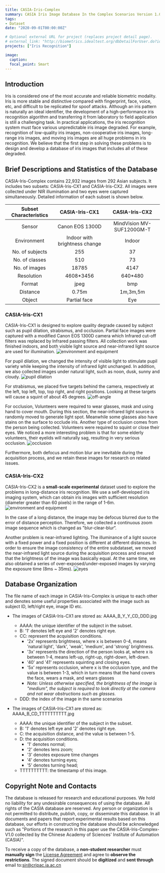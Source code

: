 ```yaml
---
title: CASIA-Iris-Complex
summary: CASIA Iris Image Database In the Complex Scenarios Version 1.0 
tags:
- Dataset
date: "2020-09-01T00:00:00Z"

# Optional external URL for project (replaces project detail page).
# external_link: "http://biometrics.idealtest.org/dbDetailForUser.do?id=4"
projects: ["Iris Recognition"]

image:
  caption: 
  focal_point: Smart
---
```


## Introduction

Iris is considered one of the most accurate and reliable biometric modality. Iris is more stable and distinctive compared with fingerprint, face, voice, etc, and difficult to be replicated for spoof attacks. Although an iris pattern is naturally an ideal identifier, the development of a high-performance iris recognition algorithm and transferring it from laboratory to field application is still a challenging task. In practical applications, the iris recognition system must face various unpredictable iris image degraded. For example, recognition of low-quality iris images, non-cooperative iris images, long-range iris images, and moving iris images are all huge problems in iris recognition. We believe that the first step in solving these problems is to design and develop a database of iris images that includes all of these degraded.

## Brief Descriptions and Statistics of the Database

CASIA-Iris-Complex contains 22,932 images from 292 Asian subjects. It includes two subsets: CASIA-Iris-CX1 and CASIA-Iris-CX2. All images were collected under NIR illumination and two eyes were captured simultaneously. Detailed information of each subset is shown below.

| Subset Characteristics |         CASIA-Iris-CX1          |        CASIA-Iris-CX2        |
| :--------------------: | :-----------------------------: | :--------------------------: |
|         Sensor         |         Canon EOS 1300D         | MindVision    MV-SUF1200GM-T |
|      Environment       | Indoor with   brightness change |            Indoor            |
|    No. of subjects     |               255               |              37              |
|     No. of classes     |               510               |              73              |
|     No. of images      |              18785              |             4147             |
|       Resolution       |           4608\*3456            |           640\*480           |
|         Format         |              jpeg               |             bmp              |
|        Distance        |             0\.75m              |           1m,3m,5m           |
|         Object         |          Partial face           |             Eye              |

### CASIA-Iris-CX1

CASIA-Iris-CX1 is designed to explore quality degrade caused by subject such as pupil dilation, strabismus, and occlusion. Partial face images were captured with a modified Canon EOS 1300D camera which Infrared cut-off filters was replaced by Infrared passing filters. All collection work was finished indoors, and both visible light source and near-infrared light source are used for illumination.
![environment and equipment](./cx1camera.png)

For pupil dilation, we changed the intensity of visible light to stimulate pupil variety while keeping the intensity of infrared light unchanged. In addition, we also collected images under natural light, such as noon, dusk, sunny and cloudy.
![pupil dilation](./cx1brightness.png)

For strabismus, we placed five targets behind the camera, respectively at the left, top left, top, top right, and right positions. Looking at these targets will cause a squint of about 45 degrees.
![off-angle](./cx1offangle.jpg)

For occlusion, Volunteers were required to wear glasses, mask and using hand to cover mouth. During this section, the near-infrared light source is randomly moved to generate light spot. Meanwhile some glasses also have stains on the surface to occlude iris. Another type of occlusion comes from the person being collected. Volunteers were required to squint or close their eyes. We noticed a more interesting problem is that for some elderly volunteers, their eyelids will naturally sag, resulting in very serious occlusion.
![occlusion](./cx1occlusion.jpg)

Furthermore, both defocus and motion blur are inevitable during the acquisition process, and we retain these images for research on related issues.

### CASIA-Iris-CX2

CASIA-Iris-CX2 is a **small-scale experimental** dataset used to explore the problems in long-distance iris recognition. We use a self-developed iris imaging system, which can obtain iris images with sufficient resolution (diameter greater than 60 pixels) in the range of 1-6m.
![environment and equipment](./cx2camera.png)

In the case of a long distance, the image may be defocus blurred due to the error of distance perception. Therefore, we collected a continuous zoom image sequence which is changed as "blur-clear-blur“.

Another problem is near-infrared lighting. The illuminance of a light source with a fixed power and a fixed position is different at different distances. In order to ensure the image consistency of the entire subdataset, we moved the near-infrared light source during the acquisition process and ensured that the brightness of the image was basically equal. At the same time, we also obtained a series of over-exposed/under-exposed images by varying the exposure time (8ms ~ 35ms).
![eyes](./cx2imgs.png)

## Database Organization

The file name of each image in CASIA-Iris-Complex is unique to each other and denotes some useful properties associated with the image such as subject ID, left/right eye, image ID etc.

- The images of CASIA-Iris-CX1 are stored as: AAAA_B_Y_Y_CD_DDD.jpg
  - AAAA: the unique identifier of the subject in the subset.
  - B: '1' denotes left eye and '2' denotes right eye.
  - CC: represent the acquisition conditions.
    - '2x' represents brightness, where x is between 0-4, means 'natural light', 'dark', 'weak', 'medium', and 'strong' brightness.
    - '3x' represents the direction of the person looks at, where x is between 1-4,  means left-up, right-up, right-down, left-down.
    - '40' and '41' represents squinting and closing eyes.
    - '5x' represents occlusion, where x is the occlusion type, and the value is between 1-3, which in turn means that the hand covers the face, wears a mask, and wears glasses
    - *Note: Unless otherwise specified, the brightness of the image is "medium", the subject is required to look directly at the camera and not wear obstructions such as glasses.*
  - DDD: the index of the image in the same scenarios

- The images of CASIA-Iris-CX1 are stored as: AAAA_B_CD_TTTTTTTTTT.jpg
  - AAAA: the unique identifier of the subject in the subset.
  - B: '1' denotes left eye and '2' denotes right eye.
  - C: the acquisition distance, and the value is between 1-5.
  - D: the acquisition conditions.
    - '1' denotes normal;
    - '2' denotes lens zoom;
    - '3' denotes exposure time changes
    - '4' denotes turning eyes;
    - '5' denotes turning head;
  - TTTTTTTTTT: the timestamp of this image.

## Copyright Note and Contacts

The database is released for research and educational purposes. We hold no liability for any undesirable consequences of using the database. All rights of the CASIA database are reserved. Any person or organization is not permitted to distribute, publish, copy, or disseminate this database. In all documents and papers that report experimental results based on this database, our efforts in constructing the database should be acknowledged such as "Portions of the research in this paper use the CASIA-Iris-Complex-V1.0 collected by the Chinese Academy of Sciences' Institute of Automation (CASIA)".

To receive a copy of the database, a **non-student researcher** must **manually sign** the [License Agreement](license_agreement.pdf) and agree to **observe the restrictions**. The signed document should be **digitized** and **sent through** email to:[sir@cripac.ia.ac.cn](mailto://sir@cripac.ia.ac.cn)